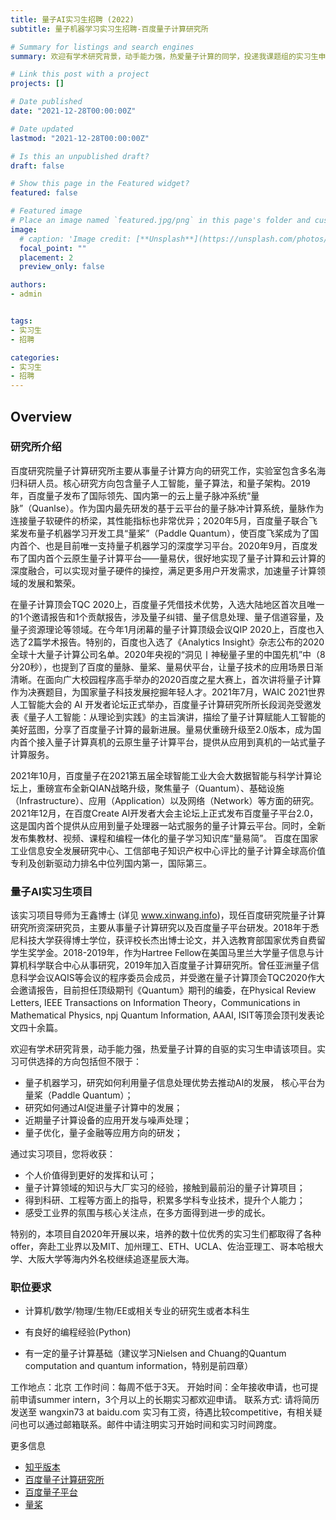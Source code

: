 ```yaml
---
title: 量子AI实习生招聘 (2022)
subtitle: 量子机器学习实习生招聘-百度量子计算研究所

# Summary for listings and search engines
summary: 欢迎有学术研究背景，动手能力强，热爱量子计算的同学，投递我课题组的实习生申请，在百度研究院量子计算研究所开展量子人工智能的开发与研发工作。

# Link this post with a project
projects: []

# Date published
date: "2021-12-28T00:00:00Z"

# Date updated
lastmod: "2021-12-28T00:00:00Z"

# Is this an unpublished draft?
draft: false

# Show this page in the Featured widget?
featured: false

# Featured image
# Place an image named `featured.jpg/png` in this page's folder and customize its options here.
image:
  # caption: 'Image credit: [**Unsplash**](https://unsplash.com/photos/CpkOjOcXdUY)'
  focal_point: ""
  placement: 2
  preview_only: false

authors:
- admin


tags:
- 实习生
- 招聘

categories:
- 实习生
- 招聘
---
```


## Overview

### 研究所介绍
百度研究院量子计算研究所主要从事量子计算方向的研究工作，实验室包含多名海归科研人员。核心研究方向包含量子人工智能，量子算法，和量子架构。2019年，百度量子发布了国际领先、国内第一的云上量子脉冲系统“量脉”（Quanlse）。作为国内最先研发的基于云平台的量子脉冲计算系统，量脉作为连接量子软硬件的桥梁，其性能指标也非常优异；2020年5月，百度量子联合飞桨发布量子机器学习开发工具“量桨”（Paddle Quantum），使百度飞桨成为了国内首个、也是目前唯一支持量子机器学习的深度学习平台。2020年9月，百度发布了国内首个云原生量子计算平台——量易伏，很好地实现了量子计算和云计算的深度融合，可以实现对量子硬件的操控，满足更多用户开发需求，加速量子计算领域的发展和繁荣。

在量子计算顶会TQC 2020上，百度量子凭借技术优势，入选大陆地区首次且唯一的1个邀请报告和1个贡献报告，涉及量子纠错、量子信息处理、量子信道容量，及量子资源理论等领域。在今年1月闭幕的量子计算顶级会议QIP 2020上，百度也入选了2篇学术报告。特别的，百度也入选了《Analytics Insight》杂志公布的2020全球十大量子计算公司名单。2020年央视的“洞见丨神秘量子里的中国先机”中（8分20秒），也提到了百度的量脉、量桨、量易伏平台，让量子技术的应用场景日渐清晰。在面向广大校园程序高手举办的2020百度之星大赛上，首次讲将量子计算作为决赛题目，为国家量子科技发展挖掘年轻人才。2021年7月，WAIC 2021世界人工智能大会的 AI 开发者论坛正式举办，百度量子计算研究所所长段润尧受邀发表《量子人工智能：从理论到实践》的主旨演讲，描绘了量子计算赋能人工智能的美好蓝图，分享了百度量子计算的最新进展。量易伏重磅升级至2.0版本，成为国内首个接入量子计算真机的云原生量子计算平台，提供从应用到真机的一站式量子计算服务。

2021年10月，百度量子在2021第五届全球智能工业大会大数据智能与科学计算论坛上，重磅宣布全新QIAN战略升级，聚焦量子（Quantum）、基础设施（Infrastructure）、应用（Application）以及网络（Network）等方面的研究。2021年12月，在百度Create AI开发者大会主论坛上正式发布百度量子平台2.0，这是国内首个提供从应用到量子处理器一站式服务的量子计算云平台。同时，全新发布集教材、视频、课程和编程一体化的量子学习知识库“量易简”。 百度在国家工业信息安全发展研究中心、工信部电子知识产权中心评比的量子计算全球高价值专利及创新驱动力排名中位列国内第一，国际第三。

### 量子AI实习生项目

该实习项目导师为王鑫博士  (详见 www.xinwang.info)，现任百度研究院量子计算研究所资深研究员，主要从事量子计算研究以及百度量子平台研发。2018年于悉尼科技大学获得博士学位，获评校长杰出博士论文，并入选教育部国家优秀自费留学生奖学金。2018-2019年，作为Hartree Fellow在美国马里兰大学量子信息与计算机科学联合中心从事研究，2019年加入百度量子计算研究所。曾任亚洲量子信息科学会议AQIS等会议的程序委员会成员，并受邀在量子计算顶会TQC2020作大会邀请报告，目前担任顶级期刊《Quantum》期刊的编委，在Physical Review Letters, IEEE Transactions on Information Theory，Communications in Mathematical Physics, npj Quantum Information, AAAI, ISIT等顶会顶刊发表论文四十余篇。

欢迎有学术研究背景，动手能力强，热爱量子计算的自驱的实习生申请该项目。实习可供选择的方向包括但不限于：
- 量子机器学习，研究如何利用量子信息处理优势去推动AI的发展， 核心平台为量桨（Paddle Quantum）；
- 研究如何通过AI促进量子计算中的发展；
- 近期量子计算设备的应用开发与噪声处理；
- 量子优化，量子金融等应用方向的研发；

通过实习项目，您将收获：
- 个人价值得到更好的发挥和认可；
- 量子计算领域的知识与大厂实习的经验，接触到最前沿的量子计算项目；
- 得到科研、工程等方面上的指导，积累多学科专业技术，提升个人能力；
- 感受工业界的氛围与核心关注点，在多方面得到进一步的成长。

特别的，本项目自2020年开展以来，培养的数十位优秀的实习生们都取得了各种offer，奔赴工业界以及MIT、加州理工、ETH、UCLA、佐治亚理工、哥本哈根大学、大阪大学等海内外名校继续追逐星辰大海。

### 职位要求

- 计算机/数学/物理/生物/EE或相关专业的研究生或者本科生

- 有良好的编程经验(Python)

- 有一定的量子计算基础（建议学习Nielsen and Chuang的Quantum computation and quantum information，特别是前四章）

工作地点：北京
工作时间：每周不低于3天。
开始时间：全年接收申请，也可提前申请summer intern，3个月以上的长期实习都欢迎申请。
联系方式: 请将简历发送至 wangxin73 at baidu.com
实习有工资，待遇比较competitive，有相关疑问也可以通过邮箱联系。邮件中请注明实习开始时间和实习时间跨度。

更多信息

- [知乎版本](https://zhuanlan.zhihu.com/p/94066205)
- [百度量子计算研究所](https://baike.baidu.com/item/%E7%99%BE%E5%BA%A6%E9%87%8F%E5%AD%90%E8%AE%A1%E7%AE%97%E7%A0%94%E7%A9%B6%E6%89%80/22418826)
- [百度量子平台](https://baike.baidu.com/item/%E7%99%BE%E5%BA%A6%E9%87%8F%E5%AD%90%E5%B9%B3%E5%8F%B0/53975638) 
- [量桨](https://qml.baidu.com/)
